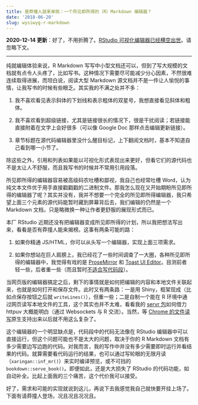 ```yaml
---
title: 是莽撞人就来单挑：一个所见即所得的（R）Markdown 编辑器？
date: '2018-06-20'
slug: wysiwyg-r-markdown
---
```


**2020-12-14 更新**：好了，不用折腾了。[RStudio 可视化编辑器已经横空出世](https://rstudio.github.io/visual-markdown-editing/)。请忽略下文。

---

纯就编辑体验来说，R Markdown 写写中小型文档还可以，但到了写大规模的文档就有点令人头疼了，比如写书。这种情况下需要尽可能减少分心因素，不然很难连续取得进展，而坦白说，阅读大型 Markdown 源文档并不是一件让人愉悦的事情，让我写书的时候有些眼乏。其实我的不满之处并不多：

1. 我不喜欢看见表示斜体的下划线和表示粗体的双星号，我想直接看见斜体和粗体。

1. 我不喜欢看到超级链接，尤其是链接很长的情况下，很是干扰阅读；若链接能直接附着在文字上会好很多（可以像 Google Doc 那样点击编辑更新链接）。

1. 章节标题在源代码编辑器里没什么醒目标记，上下翻阅文档时，基本不知道自己看到哪一小节了。

除这些之外，引用和列表如果能以可视化形式表现出来更好，但看它们的源代码也不是太让人不舒服，而且我写书的时候并不常用引用段落。

所见即所得的编辑器容易被高级码农吐槽和鄙视，我自己也经常吐槽 Word，认为纯文本文件优于用手直接戳戳戳的二进制文件。那我怎么现在又开始期盼所见即所得的编辑器了呢？其实并没有，我并不想要一个完全的所见即所得编辑器，我只希望上面三个元素的源代码能暂时藏到屏幕背后去，我们编辑的仍然是一个 Markdown 文档，只是略微换一种让作者更舒服的展现形式而已。

本厂 RStudio 近期还没有把编辑器变成所见即所得的计划，所以我把想法写出来，看看是否有莽撞人能来揭榜。这事有两条可能的路：

1. 如果你精通 JS/HTML，你可以从头写一个编辑器，实现上面三项需求。

1. 如果你想站在巨人肩膀上，我已经花了一些时间调查了一大圈，各种所见即所得的编辑器中，我觉得有戏的是 [ProseMirror](http://prosemirror.net) 和 [Toast UI Editor](https://github.com/nhnent/tui.editor)。目测前者轻一些，后者重一些（而且暂时[不适合写代码段](https://github.com/nhnent/tui.editor/issues/186)）。

当网页版的编辑器搞定之后，剩下的事情就是如何把编辑的内容和本地文件关联起来，也就是如何打开和保存文件。此时又有两条路：一是用 Shiny，框架现成（比如点保存按钮之后就 `writeLines()`），但重一些；二是自制一个能在 R 环境中通过网页读写本地文件的工具，这个其实也并不太难，看看我的 [servr 包](https://github.com/yihui/servr)如何借力 httpuv 大概能明白（通过 Websockets 与 R  交流）。当然，等 [Chrome 的文件读写](https://developers.google.com/web/updates/2019/08/native-file-system)原生支持出来以后就不用这么复杂了。

这个编辑器的一个明显缺点是，代码段中的代码无法像在 RStudio 编辑器中可以直接运行，但这个问题可能也不是太大的问题，取决于你的 R Markdown 文档有多少需要边写边跑的代码。对我而言，我的写作中并没有多少需要即时运行并看结果的代码。就算需要看代码运行的结果，也可以通过写轮眼的无限月读（`xaringan::inf_mr()`）来实时编译预览，或不可挡的 `bookdown::serve_book()`。即便如此，还是大大损失了 RStudio 的代码功能，如自动补全。比起上面我的三个痛苦，这个代价我可以接受。

好了，需求和可能的实现就说到这儿，再说下去我感觉我自己就快要开挂上场了。下面有请莽撞人登场，况且况且况况且。
